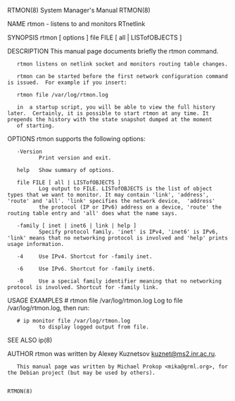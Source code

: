RTMON(8)                                                                                 System Manager's Manual                                                                                 RTMON(8)

NAME
       rtmon - listens to and monitors RTnetlink

SYNOPSIS
       rtmon [ options ] file FILE [ all | LISTofOBJECTS ]

DESCRIPTION
       This manual page documents briefly the rtmon command.

       rtmon listens on netlink socket and monitors routing table changes.

       rtmon can be started before the first network configuration command is issued.  For example if you insert:

       rtmon file /var/log/rtmon.log

       in  a startup script, you will be able to view the full history later.  Certainly, it is possible to start rtmon at any time. It prepends the history with the state snapshot dumped at the moment
       of starting.

OPTIONS
       rtmon supports the following options:

       -Version
              Print version and exit.

       help   Show summary of options.

       file FILE [ all | LISTofOBJECTS ]
              Log output to FILE. LISTofOBJECTS is the list of object types that we want to monitor. It may contain 'link', 'address', 'route' and 'all'. 'link' specifies the network device,  'address'
              the protocol (IP or IPv6) address on a device, 'route' the routing table entry and 'all' does what the name says.

       -family [ inet | inet6 | link | help ]
              Specify protocol family. 'inet' is IPv4, 'inet6' is IPv6, 'link' means that no networking protocol is involved and 'help' prints usage information.

       -4     Use IPv4. Shortcut for -family inet.

       -6     Use IPv6. Shortcut for -family inet6.

       -0     Use a special family identifier meaning that no networking protocol is involved. Shortcut for -family link.

USAGE EXAMPLES
       # rtmon file /var/log/rtmon.log
              Log to file /var/log/rtmon.log, then run:

       # ip monitor file /var/log/rtmon.log
              to display logged output from file.

SEE ALSO
       ip(8)

AUTHOR
       rtmon was written by Alexey Kuznetsov <kuznet@ms2.inr.ac.ru>.

       This manual page was written by Michael Prokop <mika@grml.org>, for the Debian project (but may be used by others).

                                                                                                                                                                                                 RTMON(8)
